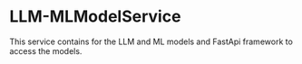 # LLM-MLModelService

This service contains for the LLM and ML models and FastApi framework to access the models.
